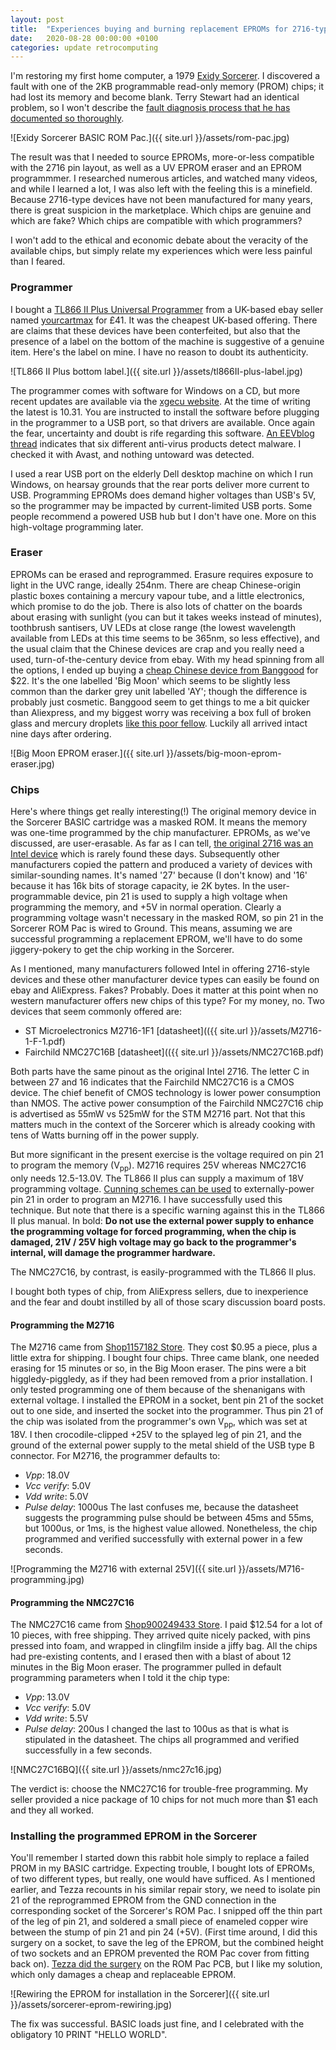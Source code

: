 ```yaml
---
layout: post
title:  "Experiences buying and burning replacement EPROMs for 2716-type devices"
date:   2020-08-28 00:00:00 +0100
categories: update retrocomputing 
---
```

I'm restoring my first home computer, a 1979 [Exidy Sorcerer](https://en.wikipedia.org/wiki/Exidy_Sorcerer). I discovered a fault with one of the 2KB programmable read-only memory (PROM) chips; it had lost its memory and become blank. Terry Stewart had an identical problem, so I won't describe the [fault diagnosis process that he has documented so thoroughly](https://www.classic-computers.org.nz/blog/2011-06-25-sorcerer-rom-pac-fix-part-1.htm).

![Exidy Sorcerer BASIC ROM Pac.]({{ site.url }}/assets/rom-pac.jpg)

The result was that I needed to source EPROMs, more-or-less compatible with the 2716 pin layout, as well as a UV EPROM eraser and an EPROM programmmer. I researched numerous articles, and watched many videos, and while I learned a lot, I was also left with the feeling this is a minefield. Because 2716-type devices have not been manufactured for many years, there is great suspicion in the marketplace. Which chips are genuine and which are fake? Which chips are compatible with which programmers?

I won't add to the ethical and economic debate about the veracity of the available chips, but simply relate my experiences which were less painful than I feared.

### Programmer
I bought a [TL866 II Plus Universal Programmer](http://xgecu.com/TL866_main.html) from a UK-based ebay seller named [yourcartmax](https://www.ebay.co.uk/usr/yourcartmax) for £41. It was the cheapest UK-based offering. There are claims that these devices have been conterfeited, but also that the presence of a label on the bottom of the machine is suggestive of a genuine item. Here's the label on mine. I have no reason to doubt its authenticity. 

![TL866 II Plus bottom label.]({{ site.url }}/assets/tl866II-plus-label.jpg)

The programmer comes with software for Windows on a CD, but more recent updates are available via the [xgecu website](http://xgecu.com/). At the time of writing the latest is 10.31. You are instructed to install the software before plugging in the programmer to a USB port, so that drivers are available. Once again the fear, uncertainty and doubt is rife regarding this software. [An EEVblog thread](https://www.eevblog.com/forum/beginners/tl866ii-plus-tl866acs-open-source-software-(oem-software-has-malware)/) indicates that six different anti-virus products detect malware. I checked it with Avast, and nothing untoward was detected.

I used a rear USB port on the elderly Dell desktop machine on which I run Windows, on hearsay grounds that the rear ports deliver more current to USB. Programming EPROMs does demand higher voltages than USB's 5V, so the programmer may be impacted by current-limited USB ports. Some people recommend a powered USB hub but I don't have one. More on this high-voltage programming later.

### Eraser
EPROMs can be erased and reprogrammed. Erasure requires exposure to light in the UVC range, ideally 254nm. There are cheap Chinese-origin plastic boxes containing a mercury vapour tube, and a little electronics, which promise to do the job. There is also lots of chatter on the boards about erasing with sunlight (you can but it takes weeks instead of minutes), toothbrush santisers, UV LEDs at close range (the lowest wavelength available from LEDs at this time seems to be 365nm, so less effective), and the usual claim that the Chinese devices are crap and you really need a used, turn-of-the-century device from ebay. With my head spinning from all the options, I ended up buying a [cheap Chinese device from Banggood](https://uk.banggood.com/NEW-High-Speed-Ultraviolet-Eraser-UV-EPROM-Eraser-Ultraviolet-Light-Erasable-Timer-p-1532425.html) for $22. It's the one labelled 'Big Moon' which seems to be slightly less common than the darker grey unit labelled 'AY'; though the difference is probably just cosmetic. Banggood seem to get things to me a bit quicker than Aliexpress, and my biggest worry was receiving a box full of broken glass and mercury droplets [like this poor fellow](https://www.youtube.com/watch?v=Zn3kWy_5kWU). Luckily all arrived intact nine days after ordering.

![Big Moon EPROM eraser.]({{ site.url }}/assets/big-moon-eprom-eraser.jpg)

### Chips
Here's where things get really interesting(!) The original memory device in the Sorcerer BASIC cartridge was a masked ROM. It means the memory was one-time programmed by the chip manufacturer. EPROMs, as we've discussed, are user-erasable. As far as I can tell, [the original 2716 was an Intel device](http://www.sycelectronica.com.ar/semiconductores/2716.pdf) which is rarely found these days. Subsequently other manufacturers copied the pattern and produced a variety of devices with similar-sounding names. It's named '27' because (I don't know) and '16' because it has 16k bits of storage capacity, ie 2K bytes. In the user-programmable device, pin 21 is used to supply a high voltage when programming the memory, and +5V in normal operation. Clearly a programming voltage wasn't necessary in the masked ROM, so pin 21 in the Sorcerer ROM Pac is wired to Ground. This means, assuming we are successful programming a replacement EPROM, we'll have to do some jiggery-pokery to get the chip working in the Sorcerer.

As I mentioned, many manufacturers followed Intel in offering 2716-style devices and these other manufacturer device types can easily be found on ebay and AliExpress. Fakes? Probably. Does it matter at this point when no western manufacturer offers new chips of this type? For my money, no. Two devices that seem commonly offered are:
- ST Microelectronics M2716-1F1 [datasheet](({{ site.url }}/assets/M2716-1-F-1.pdf)
- Fairchild NMC27C16B [datasheet](({{ site.url }}/assets/NMC27C16B.pdf)

Both parts have the same pinout as the original Intel 2716. The letter C in between 27 and 16 indicates that the Fairchild NMC27C16 is a CMOS device. The chief benefit of CMOS technology is lower power consumption than NMOS. The active power consumption of the Fairchild NMC27C16 chip is advertised as 55mW vs 525mW for the STM M2716 part. Not that this matters much in the context of the Sorcerer which is already cooking with tens of Watts burning off in the power supply.

But more significant in the present exercise is the voltage required on pin 21 to program the memory (V<sub>pp</sub>). M2716 requires 25V whereas NMC27C16 only needs 12.5-13.0V. The TL866 II plus can supply a maximum of 18V programming voltage. [Cunning schemes can be used](https://www.youtube.com/watch?v=F9ADB7ImSwc) to externally-power pin 21 in order to program an M2716. I have successfully used this technique. But note that there is a specific warning against this in the TL866 II plus manual. In bold: **Do not use the external power supply to enhance the programming voltage for forced programming, when the chip is damaged, 21V / 25V high voltage may go back to the programmer's internal, will damage the programmer hardware.**

The NMC27C16, by contrast, is easily-programmed with the TL866 II plus.

I bought both types of chip, from AliExpress sellers, due to inexperience and the fear and doubt instilled by all of those scary discussion board posts.

#### Programming the M2716

The M2716 came from [Shop1157182 Store](https://www.aliexpress.com/store/1157182). They cost $0.95 a piece, plus a little extra for shipping. I bought four chips. Three came blank, one needed erasing for 15 minutes or so, in the Big Moon eraser. The pins were a bit higgledy-piggledy, as if they had been removed from a prior installation. I only tested programming one of them because of the shenanigans with external voltage. I installed the EPROM in a socket, bent pin 21 of the socket out to one side, and inserted the socket into the programmer. Thus pin 21 of the chip was isolated from the programmer's own V<sub>pp</sub>, which was set at 18V. I then crocodile-clipped +25V to the splayed leg of pin 21, and the ground of the external power supply to the metal shield of the USB type B connector. For M2716, the programmer defaults to:
- *Vpp*: 18.0V
- *Vcc verify*: 5.0V
- *Vdd write*: 5.0V
- *Pulse delay*: 1000us
The last confuses me, because the datasheet suggests the programming pulse should be between 45ms and 55ms, but 1000us, or 1ms, is the highest value allowed. Nonetheless, the chip programmed and verified successfully with external power in a few seconds.

![Programming the M2716 with external 25V]({{ site.url }}/assets/M716-programming.jpg)

#### Programming the NMC27C16

The NMC27C16 came from [Shop900249433 Store](https://www.aliexpress.com/item/4001292774346.html). I paid $12.54 for a lot of 10 pieces, with free shipping. They arrived quite nicely packed, with pins pressed into foam, and wrapped in clingfilm inside a jiffy bag. All the chips had pre-existing contents, and I erased then with a blast of about 12 minutes in the Big Moon eraser. The programmer pulled in default programming parameters when I told it the chip type:
- *Vpp*: 13.0V
- *Vcc verify*: 5.0V
- *Vdd write*: 5.5V
- *Pulse delay*: 200us
I changed the last to 100us as that is what is stipulated in the datasheet. The chips all programmed and verified successfully in a few seconds.

![NMC27C16BQ]({{ site.url }}/assets/nmc27c16.jpg)

The verdict is: choose the NMC27C16 for trouble-free programming. My seller provided a nice package of 10 chips for not much more than $1 each and they all worked.

### Installing the programmed EPROM in the Sorcerer
You'll remember I started down this rabbit hole simply to replace a failed PROM in my BASIC cartridge. Expecting trouble, I bought lots of EPROMs, of two  different types, but really, one would have sufficed. As I mentioned earlier, and Tezza recounts in his similar repair story, we need to isolate pin 21 of the reprogrammed EPROM from the GND connection in the corresponding socket of the Sorcerer's ROM Pac. I snipped off the thin part of the leg of pin 21, and soldered a small piece of enameled copper wire between the stump of pin 21 and pin 24 (+5V). (First time around, I did this surgery on a socket, to save the leg of the EPROM, but the combined height of two sockets and an EPROM prevented the ROM Pac cover from fitting back on). [Tezza did the surgery](https://www.classic-computers.org.nz/blog/2011-06-25-sorcerer-rom-pac-fix-part-2.htm) on the ROM Pac PCB, but I like my solution, which only damages a cheap and replaceable EPROM. 

![Rewiring the EPROM for installation in the Sorcerer]({{ site.url }}/assets/sorcerer-eprom-rewiring.jpg)

The fix was successful. BASIC loads just fine, and I celebrated with the obligatory 10 PRINT "HELLO WORLD".
